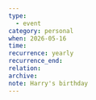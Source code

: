 ```yaml
---
type:
  - event
category: personal
when: 2026-05-16
time:
recurrence: yearly
recurrence_end:
relation:
archive:
note: Harry's birthday
---
```


